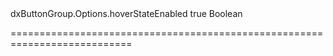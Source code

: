 <!--id-->dxButtonGroup.Options.hoverStateEnabled<!--/id-->
<!--merge--><!--/merge-->
<!--default-->true<!--/default-->
<!--type-->Boolean<!--/type-->
===========================================================================
